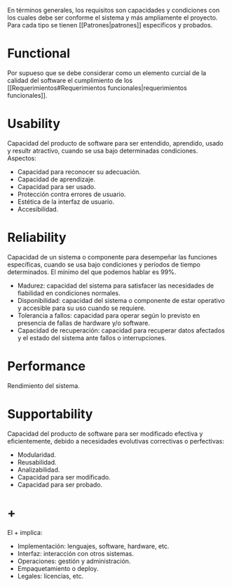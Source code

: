 En términos generales, los requisitos son capacidades y condiciones con los cuales debe ser conforme el sistema y más ampliamente el proyecto. Para cada tipo se tienen [[Patrones|patrones]] especificos y probados.

# Functional
Por supueso que se debe considerar como un elemento curcial de la calidad del software el cumplimiento de los [[Requerimientos#Requerimientos funcionales|requerimientos funcionales]].

# Usability
Capacidad del producto de software para ser entendido, aprendido, usado y resultr atractivo, cuando se usa bajo determinadas condiciones. Aspectos:
- Capacidad para reconocer su adecuación.
- Capacidad de aprendizaje.
- Capacidad para ser usado.
- Protección contra errores de usuario.
- Estética de la interfaz de usuario.
- Accesibilidad.

# Reliability
Capacidad de un sistema o componente para desempeñar las funciones específicas, cuando se usa bajo condiciones y períodos de tiempo determinados. El mínimo del que podemos hablar es 99%.
- Madurez: capacidad del sistema para satisfacer las necesidades de fiabilidad en condiciones normales.
- Disponibilidad: capacidad del sistema o componente de estar operativo y accesible para su uso cuando se requiere.
- Tolerancia a fallos: capacidad para operar según lo previsto en presencia de fallas de hardware y/o software.
- Capacidad de recuperación: capacidad para recuperar datos afectados y el estado del sistema ante fallos o interrupciones.

# Performance
Rendimiento del sistema.

# Supportability
Capacidad del producto de software para ser modificado efectiva y eficientemente, debido a necesidades evolutivas correctivas o perfectivas: 
- Modularidad.
- Reusabilidad.
- Analizabilidad.
- Capacidad para ser modificado.
- Capacidad para ser probado.

# +
El + implica:
- Implementación: lenguajes, software, hardware, etc.
- Interfaz: interacción con otros sistemas.
- Operaciones: gestión y administración.
- Empaquetamiento o deploy.
- Legales: licencias, etc.
